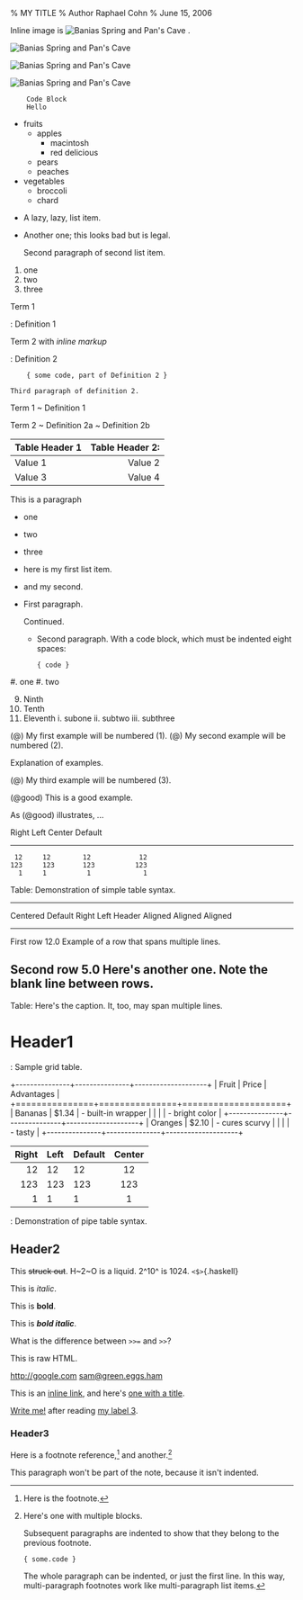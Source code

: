 % MY TITLE
% Author Raphael Cohn
% June 15, 2006


Inline image is ![Banias Spring and Pan's Cave](images/banias-spring.jpg "Banias Spring and Pan's Cave from Wikipedia") .

![Banias Spring and Pan's Cave]

[Banias Spring and Pan's Cave]: images/banias-spring.jpg

![Banias Spring and Pan's Cave](images/banias-spring.jpg)

![Banias Spring and Pan's Cave](images/banias-spring.jpg "Banias Spring and Pan's Cave from Wikipedia")

```
	Code Block
	Hello
```

* fruits
    + apples
        - macintosh
        - red delicious
    + pears
    + peaches
* vegetables
    + broccoli
    + chard

+ A lazy, lazy, list
item.

+ Another one; this looks
bad but is legal.

    Second paragraph of second
list item.

1.  one
2.  two
3.  three

Term 1

:   Definition 1

Term 2 with *inline markup*

:   Definition 2

        { some code, part of Definition 2 }

    Third paragraph of definition 2.


Term 1
  ~ Definition 1

Term 2
  ~ Definition 2a
  ~ Definition 2b



|Table Header 1|Table Header 2:|
|--------------|--------------:|
|Value 1|Value 2|
|Value 3|Value 4|


This is a paragraph

* one
* two
* three

* here is my first
list item.
* and my second.

* First paragraph.

    Continued.

  * Second paragraph. With a code block, which must be indented
    eight spaces:

        { code }




#. one
#. two

 9)  Ninth
10)  Tenth
11)  Eleventh
       i. subone
      ii. subtwo
     iii. subthree

(@)  My first example will be numbered (1).
(@)  My second example will be numbered (2).

Explanation of examples.

(@)  My third example will be numbered (3).

(@good)  This is a good example.

As (@good) illustrates, ...


  Right     Left     Center     Default
-------     ------ ----------   -------
     12     12        12            12
    123     123       123          123
      1     1          1             1

Table:  Demonstration of simple table syntax.


-------------------------------------------------------------
 Centered   Default           Right Left
  Header    Aligned         Aligned Aligned
----------- ------- --------------- -------------------------
   First    row                12.0 Example of a row that
                                    spans multiple lines.

  Second    row                 5.0 Here's another one. Note
                                    the blank line between
                                    rows.
-------------------------------------------------------------

Table: Here's the caption. It, too, may span
multiple lines.




# Header1


: Sample grid table.

+---------------+---------------+--------------------+
| Fruit         | Price         | Advantages         |
+===============+===============+====================+
| Bananas       | $1.34         | - built-in wrapper |
|               |               | - bright color     |
+---------------+---------------+--------------------+
| Oranges       | $2.10         | - cures scurvy     |
|               |               | - tasty            |
+---------------+---------------+--------------------+


| Right | Left | Default | Center |
|------:|:-----|---------|:------:|
|   12  |  12  |    12   |    12  |
|  123  |  123 |   123   |   123  |
|    1  |    1 |     1   |     1  |

  : Demonstration of pipe table syntax.



## Header2

This ~~struck out~~. H~2~O is a liquid.  2^10^ is 1024. `<$>`{.haskell}

This is *italic*.

This is **bold**.

This is ***bold italic***.

What is the difference between `>>=` and `>>`?

<defn>This is raw HTML.</defn>

<http://google.com>
<sam@green.eggs.ham>

This is an [inline link](/url), and here's [one with
a title](http://fsf.org "click here for a good time!").

[Write me!](mailto:sam@green.eggs.ham) after reading [my label 3].


[my label 3]: http://fsf.org (The free software foundation)

### Header3

Here is a footnote reference,[^1] and another.[^longnote]

[^1]: Here is the footnote.

[^longnote]: Here's one with multiple blocks.

    Subsequent paragraphs are indented to show that they
belong to the previous footnote.

        { some.code }

    The whole paragraph can be indented, or just the first
    line.  In this way, multi-paragraph footnotes work like
    multi-paragraph list items.

This paragraph won't be part of the note, because it
isn't indented.




